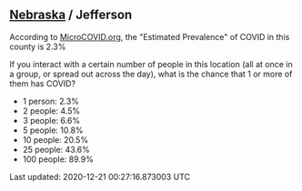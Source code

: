 
## [Nebraska](/united-states/nebraska) / Jefferson

According to [MicroCOVID.org](http://microcovid.org),
the "Estimated Prevalence" of COVID in this county is 2.3%

If you interact with a certain number of people in this location
(all at once in a group, or spread out across the day), what is the chance that
1 or more of them has COVID?

- 1 person: 2.3%
- 2 people: 4.5%
- 3 people: 6.6%
- 5 people: 10.8%
- 10 people: 20.5%
- 25 people: 43.6%
- 100 people: 89.9%

Last updated: 2020-12-21 00:27:16.873003 UTC

